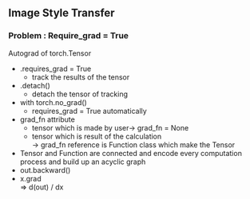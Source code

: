 ## Image Style Transfer


### Problem : Require_grad = True
Autograd of torch.Tensor
* .requires_grad = True
  * track the results of the tensor
* .detach()
  * detach the tensor of tracking
* with torch.no_grad()
  *  requires_grad = True automatically
* grad_fn attribute
  * tensor which is made by user-> grad_fn = None
  * tensor which is result of the calculation  
  -> grad_fn reference is Function class which make the Tensor
* Tensor and Function are connected and encode every computation process and build up an acyclic graph
 * out.backward()
 * x.grad  
  => d(out) / dx
 
